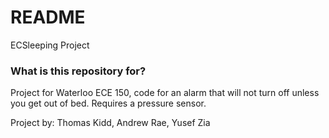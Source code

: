 # README #

ECSleeping Project

### What is this repository for? ###

Project for Waterloo ECE 150, code for an alarm that will not turn off unless you get out of bed.
Requires a pressure sensor.

Project by: Thomas Kidd, Andrew Rae, Yusef Zia

